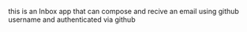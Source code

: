 this is an Inbox app that can compose and recive an email using github username and authenticated via github 
